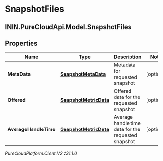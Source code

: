 # SnapshotFiles

## ININ.PureCloudApi.Model.SnapshotFiles

## Properties

|Name | Type | Description | Notes|
|------------ | ------------- | ------------- | -------------|
| **MetaData** | [**SnapshotMetaData**](SnapshotMetaData) | Metadata for requested snapshot | [optional] |
| **Offered** | [**SnapshotMetricData**](SnapshotMetricData) | Offered data for the requested snapshot | [optional] |
| **AverageHandleTime** | [**SnapshotMetricData**](SnapshotMetricData) | Average handle time data for the requested snapshot | [optional] |



_PureCloudPlatform.Client.V2 231.1.0_
